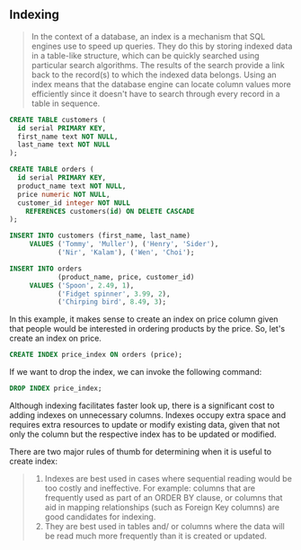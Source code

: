 ## Indexing

> In the context of a database, an index is a mechanism that SQL engines use to speed up queries. They do this by storing indexed data in a table-like structure, which can be quickly searched using particular search algorithms. The results of the search provide a link back to the record(s) to which the indexed data belongs. Using an index means that the database engine can locate column values more efficiently since it doesn't have to search through every record in a table in sequence.

```sql
CREATE TABLE customers (
  id serial PRIMARY KEY,
  first_name text NOT NULL,
  last_name text NOT NULL
);

CREATE TABLE orders (
  id serial PRIMARY KEY,
  product_name text NOT NULL,
  price numeric NOT NULL,
  customer_id integer NOT NULL 
    REFERENCES customers(id) ON DELETE CASCADE
);

INSERT INTO customers (first_name, last_name)
     VALUES ('Tommy', 'Muller'), ('Henry', 'Sider'),
            ('Nir', 'Kalam'), ('Wen', 'Choi');

INSERT INTO orders 
            (product_name, price, customer_id)
     VALUES ('Spoon', 2.49, 1),
            ('Fidget spinner', 3.99, 2),
            ('Chirping bird', 8.49, 3);
```

In this example, it makes sense to create an index on price column given that people would be interested in ordering products by the price. So, let's create an index on price.

```sql
CREATE INDEX price_index ON orders (price);
```

If we want to drop the index,  we can invoke the following command:

```sql
DROP INDEX price_index;
```

Although indexing facilitates faster look up, there is a significant cost to adding indexes on unnecessary columns. Indexes occupy extra space and requires extra resources to update or modify existing data, given that not only the column but the respective index has to be updated or modified. 

There are two major rules of thumb for determining when it is useful to create index:
> 1. Indexes are best used in cases where sequential reading would be too costly and ineffective. For example: columns that are frequently used as part of an ORDER BY clause, or columns that aid in mapping relationships (such as Foreign Key columns) are good candidates for indexing.
> 2. They are best used in tables and/ or columns where the data will be read much more frequently than it is created or updated.
